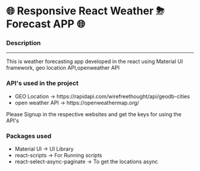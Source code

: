 <h1>🌐 Responsive React Weather ⛈ Forecast APP 🌐</h1>

<h3>Description</h3><hr/>
<p>This is weather forecasting app developed in the react using Material UI framework, geo location API,openweather API</p>

### API's used in the project

<ul> 
<li>
GEO Location -> https://rapidapi.com/wirefreethought/api/geodb-cities
</li>
<li>
open weather API -> https://openweathermap.org/
</li>
</ul>

Please Signup in the respective websites and get the keys for using the API's

### Packages used

- Material UI -> UI Library
- react-scripts -> For Running scripts
- react-select-async-paginate -> To get the locations async
